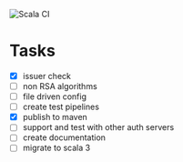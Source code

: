 ![Scala CI](https://github.com/bilal-fazlani/akka-http-jwt-auth/workflows/Scala%20CI/badge.svg)

# Tasks
- [x] issuer check
- [ ] non RSA algorithms
- [ ] file driven config
- [ ] create test pipelines
- [x] publish to maven
- [ ] support and test with other auth servers
- [ ] create documentation
- [ ] migrate to scala 3
